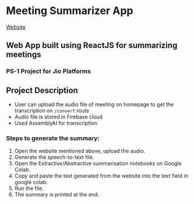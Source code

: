 # Meeting Summarizer App 
[Website](https://meeting-summarizer.netlify.app)
## Web App built using ReactJS for summarizing meetings
### PS-1 Project for Jio Platforms

## Project Description
- User can upload the audio file of meeting on homepage to get the transcription on `/convert` route
- Audio file is stored in Firebase cloud
- Used AssemblyAI for transcription

### Steps to generate the summary:

1. Open the website mentioned above, upload the audio.
2. Generate the speech-to-text file.
3. Open the Extractive/Abstractive summarisation notebooks on Google Colab.
4. Copy and paste the text generated from the website into the text field in google colab.
5. Run the file.
6. The summary is printed at the end.
